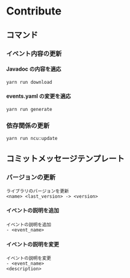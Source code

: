 # Contribute

## コマンド

### イベント内容の更新
#### Javadoc の内容を適応
```shell
yarn run download
```

#### events.yaml の変更を適応
```shell
yarn run generate
```

### 依存関係の更新
```shell
yarn run ncu:update
```

## コミットメッセージテンプレート

### バージョンの更新
```
ライブラリのバージョンを更新
<name> <last_version> -> <version>
```

#### イベントの説明を追加
```
イベントの説明を追加
- <event_name>
```

#### イベントの説明を変更
```
イベントの説明を変更
- <event_name>
<description>

```
